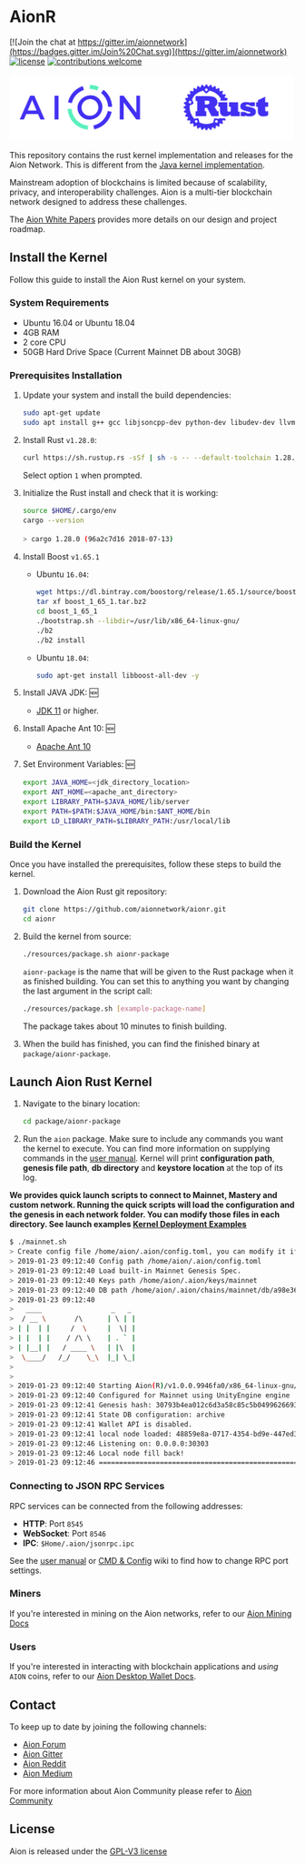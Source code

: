 # AionR

[![Join the chat at https://gitter.im/aionnetwork](https://badges.gitter.im/Join%20Chat.svg)](https://gitter.im/aionnetwork)
[![license](https://img.shields.io/github/license/aionnetwork/aion.svg)](https://github.com/aionnetwork/aionr/blob/dev/LICENSE)
[![contributions welcome](https://img.shields.io/badge/contributions-welcome-brightgreen.svg?style=flat)](https://github.com/aionnetwork/aion/issues)


<img src="aion-rust-logo.png" alt="drawing" width="500"/>

This repository contains the rust kernel implementation and releases for the Aion Network. This is different from the [Java kernel implementation](https://github.com/aionnetwork/aion).

Mainstream adoption of blockchains is limited because of scalability, privacy, and interoperability challenges. Aion is a multi-tier blockchain network designed to address these challenges.

The [Aion White Papers](https://aion.network/developers/#whitepapers) provides more details on our design and project roadmap.

## Install the Kernel

Follow this guide to install the Aion Rust kernel on your system.

### System Requirements

- Ubuntu 16.04 or Ubuntu 18.04
- 4GB RAM
- 2 core CPU
- 50GB Hard Drive Space (Current Mainnet DB about 30GB)

### Prerequisites Installation

1. Update your system and install the build dependencies:

    ```bash
    sudo apt-get update
    sudo apt install g++ gcc libjsoncpp-dev python-dev libudev-dev llvm-4.0-dev cmake wget curl git pkg-config lsb-release -y
    ```

2. Install Rust `v1.28.0`:

    ```bash
    curl https://sh.rustup.rs -sSf | sh -s -- --default-toolchain 1.28.0 --default-host x86_64-unknown-linux-gnu
    ```

    Select option `1` when prompted.

3. Initialize the Rust install and check that it is working:

    ```bash
    source $HOME/.cargo/env
    cargo --version

    > cargo 1.28.0 (96a2c7d16 2018-07-13)
    ```

4. Install Boost `v1.65.1`

    - Ubuntu `16.04`:

        ```bash
        wget https://dl.bintray.com/boostorg/release/1.65.1/source/boost_1_65_1.tar.bz2
        tar xf boost_1_65_1.tar.bz2
        cd boost_1_65_1
        ./bootstrap.sh --libdir=/usr/lib/x86_64-linux-gnu/
        ./b2
        ./b2 install
        ```

    - Ubuntu `18.04`:

        ```bash
        sudo apt-get install libboost-all-dev -y
        ```

5. Install JAVA JDK: :new:
    * [JDK 11](https://download.java.net/java/GA/jdk11/13/GPL/openjdk-11.0.1_linux-x64_bin.tar.gz) or higher.

6. Install Apache Ant 10: :new:
    * [Apache Ant 10](http://ftp.tsukuba.wide.ad.jp/software/apache//ant/binaries/apache-ant-1.10.5-bin.tar.gz)

7. Set Environment Variables: :new:
    ```bash
    export JAVA_HOME=<jdk_directory_location>
    export ANT_HOME=<apache_ant_directory>	
    export LIBRARY_PATH=$JAVA_HOME/lib/server
    export PATH=$PATH:$JAVA_HOME/bin:$ANT_HOME/bin
    export LD_LIBRARY_PATH=$LIBRARY_PATH:/usr/local/lib
    ```
### Build the Kernel

Once you have installed the prerequisites, follow these steps to build the kernel.

1. Download the Aion Rust git repository:

    ```bash
    git clone https://github.com/aionnetwork/aionr.git
    cd aionr
    ```

2. Build the kernel from source:

    ```bash
    ./resources/package.sh aionr-package
    ```

    `aionr-package` is the name that will be given to the Rust package when it as finished building. You can set this to anything you want by changing the last argument in the script call:

    ```bash
    ./resources/package.sh [example-package-name]
    ```

    The package takes about 10 minutes to finish building.

3. When the build has finished, you can find the finished binary at `package/aionr-package`.

## Launch Aion Rust Kernel

1. Navigate to the binary location:

    ```bash
    cd package/aionr-package
    ```

2. Run the `aion` package. Make sure to include any commands you want the kernel to execute. You can find more information on supplying commands in the [user manual](https://github.com/aionnetwork/aionr/wiki/User-Manual#launch-rust-kernel).
Kernel will print **configuration path**, **genesis file path**, **db directory** and **keystore location** at the top of its log.

**We provides quick launch scripts to connect to Mainnet, Mastery and custom network. Running the quick scripts will load the configuration and the genesis in each network folder. You can modify those files in each directory. See launch examples [Kernel Deployment Examples](https://github.com/aionnetwork/aionr/wiki/Kernel-Deployment-Examples)**

```bash
$ ./mainnet.sh
> Create config file /home/aion/.aion/config.toml, you can modify it if needed
> 2019-01-23 09:12:40 Config path /home/aion/.aion/config.toml
> 2019-01-23 09:12:40 Load built-in Mainnet Genesis Spec.
> 2019-01-23 09:12:40 Keys path /home/aion/.aion/keys/mainnet
> 2019-01-23 09:12:40 DB path /home/aion/.aion/chains/mainnet/db/a98e36807c1b0211
> 2019-01-23 09:12:40
>   ____                 _   _ 
>  / __ \       /\      | \ | |
> | |  | |     /  \     |  \| |
> | |  | |    / /\ \    | . ` |
> | |__| |   / ____ \   | |\  |
>  \____/   /_/    \_\  |_| \_|
>
>
> 2019-01-23 09:12:40 Starting Aion(R)/v1.0.0.9946fa0/x86_64-linux-gnu/rustc-1.28.0
> 2019-01-23 09:12:40 Configured for Mainnet using UnityEngine engine
> 2019-01-23 09:12:41 Genesis hash: 30793b4ea012c6d3a58c85c5b049962669369807a98e36807c1b02116417f823
> 2019-01-23 09:12:41 State DB configuration: archive
> 2019-01-23 09:12:41 Wallet API is disabled.
> 2019-01-23 09:12:41 local node loaded: 48859e8a-0717-4354-bd9e-447ed35f27ac@0.0.0.0:30303
> 2019-01-23 09:12:46 Listening on: 0.0.0.0:30303
> 2019-01-23 09:12:46 Local node fill back!
> 2019-01-23 09:12:46 ======================================================== Sync Statics =========================================================

```

### Connecting to JSON RPC Services

RPC services can be connected from the following addresses:

- **HTTP**: Port `8545`
- **WebSocket**: Port `8546`
- **IPC**: `$Home/.aion/jsonrpc.ipc`

See the [user manual](https://github.com/aionnetwork/aionr/wiki/User-Manual) or [CMD & Config](https://github.com/aionnetwork/aionr/wiki/CMD-&-Config) wiki to find how to change RPC port settings.

### Miners

If you're interested in mining on the Aion networks, refer to our [Aion Mining Docs](https://docs.aion.network/docs/aion-mining-overview)

### Users

If you're interested in interacting with blockchain applications and _using_ `AION` coins, refer to our [Aion Desktop Wallet Docs](https://docs.aion.network/docs/aion-desktop-wallet).

## Contact

To keep up to date by joining the following channels:

- [Aion Forum](https://forum.aion.network/)  
- [Aion Gitter](https://gitter.im/aionnetwork)  
- [Aion Reddit](https://www.reddit.com/r/AionNetwork/)  
- [Aion Medium](https://blog.aion.network/)

For more information about Aion Community please refer to [Aion Community](https://aion.network/community/)

## License

Aion is released under the [GPL-V3 license](LICENSE)

